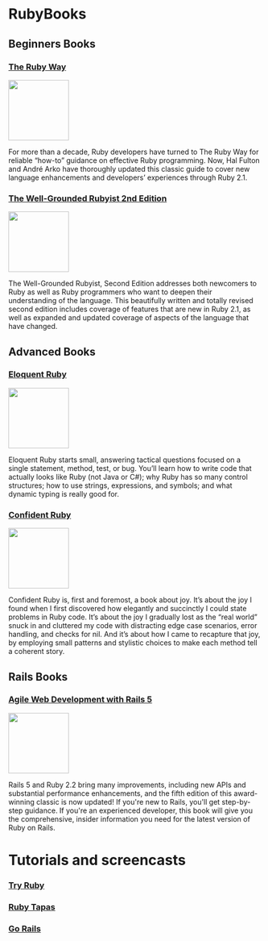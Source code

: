 # RubyBooks

**Beginners Books**
----
### [The Ruby Way](https://doc.lagout.org/programmation/Ruby/The%20Ruby%20Way%20%283rd%20ed.%29%20%5BFulton%20%26%20Arko%202015-03-13%5D.pdf)

<img src="http://www.informit.com/ShowCover.aspx?isbn=0321714636" width="120px"/>

For more than a decade, Ruby developers have turned to The Ruby Way for reliable “how-to” guidance on effective Ruby programming. Now, Hal Fulton and André Arko have thoroughly updated this classic guide to cover new language enhancements and developers’ experiences through Ruby 2.1.

### [The Well-Grounded Rubyist 2nd Edition](http://docdro.id/Fj3c4ZU)

<img src="https://hsto.org/getpro/habr/post_images/0fa/e48/c1b/0fae48c1ba9ce6380459402a49c67f54.jpg" width="120px"/>

The Well-Grounded Rubyist, Second Edition addresses both newcomers to Ruby as well as Ruby programmers who want to deepen their understanding of the language. This beautifully written and totally revised second edition includes coverage of features that are new in Ruby 2.1, as well as expanded and updated coverage of aspects of the language that have changed.

**Advanced Books**
---
### [Eloquent Ruby](http://www.r-5.org/files/books/computers/languages/ruby/main/Russ_Olsen-Eloquent_Ruby-EN.pdf)

<img src="https://images-na.ssl-images-amazon.com/images/I/41KtNo1H-DL._SX380_BO1,204,203,200_.jpg" width="120px"/>

Eloquent Ruby starts small, answering tactical questions focused on a single statement, method, test, or bug. You’ll learn how to write code that actually looks like Ruby (not Java or C#); why Ruby has so many control structures; how to use strings, expressions, and symbols; and what dynamic typing is really good for.

### [Confident Ruby](http://docdro.id/4jRCVeg)

<img src="https://dance.computer.dance/images/books/confident-ruby.png" width="120px"/>

Confident Ruby is, first and foremost, a book about joy. It’s about the joy I found when I first discovered how elegantly and succinctly I could state problems in Ruby code. It’s about the joy I gradually lost as the “real world” snuck in and cluttered my code with distracting edge case scenarios, error handling, and checks for nil. And it’s about how I came to recapture that joy, by employing small patterns and stylistic choices to make each method tell a coherent story.


**Rails Books**
----
### [Agile Web Development with Rails 5](https://www.amazon.com/Agile-Web-Development-Rails-5/dp/1680501712/ref=pd_sim_14_14?_encoding=UTF8&pd_rd_i=1680501712&pd_rd_r=BVE53P2S753TR9WWA5SK&pd_rd_w=TlPIC&pd_rd_wg=jsYA1&psc=1&refRID=BVE53P2S753TR9WWA5SK)

<img src="https://images-na.ssl-images-amazon.com/images/I/51hEQW90j7L._SX404_BO1,204,203,200_.jpg" width="120px" />

Rails 5 and Ruby 2.2 bring many improvements, including new APIs and substantial performance enhancements, and the fifth edition of this award-winning classic is now updated! If you're new to Rails, you'll get step-by-step guidance. If you're an experienced developer, this book will give you the comprehensive, insider information you need for the latest version of Ruby on Rails.

Tutorials and screencasts
====

### [Try Ruby](http://tryruby.org/)
### [Ruby Tapas](https://www.rubytapas.com/)
### [Go Rails](https://gorails.com/)
